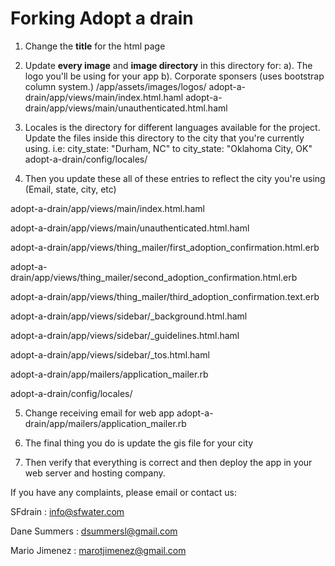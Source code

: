 
# Forking Adopt a drain 


<!--  the open source code is Comment paragraph
Comment paragraph
Just go through the directories in here and update them for your city with the files or information that you have. -->

1. Change the **__title__** for the html page


2. Update **every image** and **image directory** in this directory for: 
a). The logo you'll be using for your app
b). Corporate sponsers (uses bootstrap column system.)
/app/assets/images/logos/
adopt-a-drain/app/views/main/index.html.haml
adopt-a-drain/app/views/main/unauthenticated.html.haml



3. Locales is the directory for different languages available for the project. Update the files inside this directory to the city that you're currently using.
i.e: city_state: "Durham, NC" to city_state: "Oklahoma City, OK"
adopt-a-drain/config/locales/


4. Then you update these all of these entries to reflect the city you're using 
(Email, state, city, etc)

 adopt-a-drain/app/views/main/index.html.haml

 adopt-a-drain/app/views/main/unauthenticated.html.haml
 
 adopt-a-drain/app/views/thing_mailer/first_adoption_confirmation.html.erb

 adopt-a-drain/app/views/thing_mailer/second_adoption_confirmation.html.erb

 adopt-a-drain/app/views/thing_mailer/third_adoption_confirmation.text.erb

 adopt-a-drain/app/views/sidebar/_background.html.haml

 adopt-a-drain/app/views/sidebar/_guidelines.html.haml

 adopt-a-drain/app/views/sidebar/_tos.html.haml

 adopt-a-drain/app/mailers/application_mailer.rb

 adopt-a-drain/config/locales/


5. Change receiving email for web app 
adopt-a-drain/app/mailers/application_mailer.rb


6. The final thing you do is update the gis file for your city


7. Then verify that everything is correct and then deploy the app in your web server and hosting company. 


If you have any complaints, please email or contact us:

SFdrain : info@sfwater.com

Dane Summers : dsummersl@gmail.com

Mario Jimenez : marotjimenez@gmail.com
